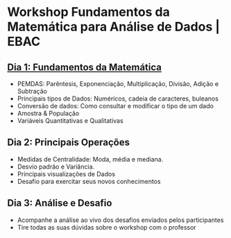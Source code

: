 # Workshop Fundamentos da Matemática para Análise de Dados | EBAC

## [Dia 1: Fundamentos da Matemática](https://github.com/andreferibeiro/workshop_dados_ebac/blob/main/workshop_dados_ebac_dia1.ipynb)
* PEMDAS: Parêntesis, Exponenciação, Multiplicação, Divisão, Adição e Subtração
* Principais tipos de Dados: Numéricos, cadeia de caracteres, buleanos
* Conversão de dados: Como consultar e modificar o tipo de um dado
* Amostra & População
* Variáveis Quantitativas e Qualitativas

## Dia 2: Principais Operações
* Medidas de Centralidade: Moda, média e mediana.
* Desvio padrão e Variância.
* Principais visualizações de Dados
* Desafio para exercitar seus novos conhecimentos

## Dia 3: Análise e Desafio
* Acompanhe a análise ao vivo dos desafios enviados pelos participantes
* Tire todas as suas dúvidas sobre o workshop com o professor
